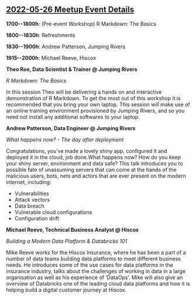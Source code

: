 ## [2022-05-26 Meetup Event Details](https://www.meetup.com/newcastle-upon-tyne-data-science-meetup/events/281350842/)

**1700--1800h**: (Pre-event Workshop) R Markdown: The Basics

**1800--1830h**: Refreshments

**1830--1900h**: Andrew Patterson, Jumping Rivers

**1915--2000h**: Michael Reeve, Hiscox

**Theo Roe, Data Scientist & Trainer @ Jumping Rivers**

_R Markdown: The Basics_

In this session Theo will be delivering a hands on and interactive
demonstration of R Markdown. To get the most out of this workshop it is
recommended that you bring your own laptop. This session will make use of an
online training environment provisioned by Jumping Rivers, and so you need not
install any additional softwares to your laptop.

**Andrew Patterson, Data Engineer @ Jumping Rivers**

_What happens now? - The day after deployment_

Congratulations, you’ve made a lovely shiny app, configured it and deployed it
in the cloud, job done.What happens now? How do you keep your shiny server,
environment and data safe? This talk introduces you to possible fate of
unassuming servers that can come at the hands of the malicious users, bots,
nets and actors that are ever present on the modern internet, including:

- Vulnerabilities
- Attack vectors
- Data breach
- Vulnerable cloud configurations
- Configuration drift

**Michael Reeve, Technical Business Analyst @ Hiscox**

_Building a Modern Data Platform & Databricks 101_

Mike Reeve works for the Hiscox Insurance, where he has been a part of a number
of data teams building data platforms to meet different business needs. He
introduces some of the use cases for data platforms in the insurance industry,
talks about the challenges of working in data in a large organisation as well
as his experience of ‘DataOps’. Mike will also give an overview of Databricks
one of the leading cloud data platforms and how it is helping build a digital
customer journey at Hiscox.
